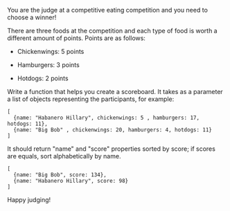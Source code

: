 You are the judge at a competitive eating competition and you need to choose a winner!

There are three foods at the competition and each type of food is worth a different amount of points.
Points are as follows:

- Chickenwings: 5 points  

- Hamburgers: 3 points   

- Hotdogs: 2 points

Write a function that helps you create a scoreboard. 
It takes as a parameter a list of objects representing the participants, for example:
```
[
  {name: "Habanero Hillary", chickenwings: 5 , hamburgers: 17, hotdogs: 11},
  {name: "Big Bob" , chickenwings: 20, hamburgers: 4, hotdogs: 11}
]
```
It should return 
"name" and "score" properties sorted by score; if scores are equals, sort alphabetically by name.
```
[
  {name: "Big Bob", score: 134},
  {name: "Habanero Hillary", score: 98}
]
```
Happy judging!
